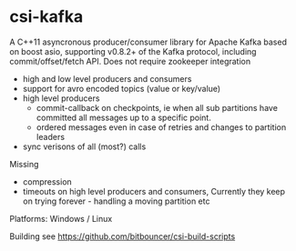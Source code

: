csi-kafka
=========

A C++11 asyncronous producer/consumer library for Apache Kafka based on boost asio, supporting v0.8.2+ of the Kafka protocol, including commit/offset/fetch API. Does not require zookeeper integration

- high and low level producers and consumers
- support for avro encoded topics (value or key/value)
- high level producers 
  - commit-callback on checkpoints, ie when all sub partitions have committed all messages up to a specific point.
  - ordered messages even in case of retries and changes to partition leaders 
- sync verisons of all (most?) calls


Missing
- compression
- timeouts on high level producers and consumers, Currently they keep on trying forever - handling a moving partition etc






Platforms: Windows / Linux

Building
see
https://github.com/bitbouncer/csi-build-scripts



 
